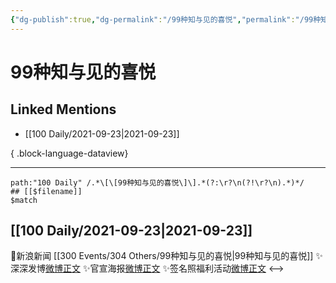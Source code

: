 ```yaml
---
{"dg-publish":true,"dg-permalink":"/99种知与见的喜悦","permalink":"/99种知与见的喜悦/","created":"2023-04-10T14:25:24.000+08:00","updated":"2023-04-10T16:50:26.000+08:00"}
---
```


# 99种知与见的喜悦

## Linked Mentions
- [[100 Daily/2021-09-23\|2021-09-23]]

{ .block-language-dataview}

---

```expander
path:"100 Daily" /.*\[\[99种知与见的喜悦\]\].*(?:\r?\n(?!\r?\n).*)*/
## [[$filename]]
$match
```
## [[100 Daily/2021-09-23\|2021-09-23]]
🌸新浪新闻 [[300 Events/304 Others/99种知与见的喜悦\|99种知与见的喜悦]]
✨深深发博[微博正文](https://m.weibo.cn/6466290670/4684562145479710)
✨官宣海报[微博正文](https://m.weibo.cn/6466290670/4684539118487588)
✨签名照福利活动[微博正文](https://m.weibo.cn/6466290670/4684644949688905)
<-->